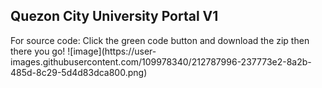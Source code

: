 <h2> Quezon City University Portal V1 </h2>
For source code: Click the green code button and download the zip then there you go!
![image](https://user-images.githubusercontent.com/109978340/212787996-237773e2-8a2b-485d-8c29-5d4d83dca800.png)
